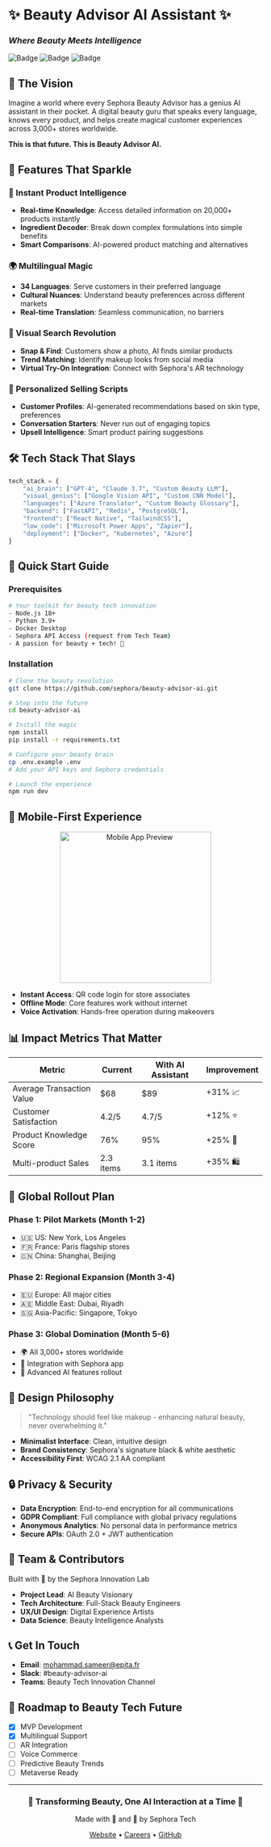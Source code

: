 # ✨ Beauty Advisor AI Assistant ✨
### *Where Beauty Meets Intelligence*

![Badge](https://img.shields.io/badge/AI-Powered-FF0000?style=for-the-badge&logo=artificial-intelligence&logoColor=white)
![Badge](https://img.shields.io/badge/Sephora-Innovation-000000?style=for-the-badge&logo=sephora&logoColor=white)
![Badge](https://img.shields.io/badge/Global-Ready-FF69B4?style=for-the-badge&logo=globe&logoColor=white)

## 💋 The Vision

Imagine a world where every Sephora Beauty Advisor has a genius AI assistant in their pocket. A digital beauty guru that speaks every language, knows every product, and helps create magical customer experiences across 3,000+ stores worldwide.

**This is that future. This is Beauty Advisor AI.**

## 🌟 Features That Sparkle

### 🎯 Instant Product Intelligence
- **Real-time Knowledge**: Access detailed information on 20,000+ products instantly
- **Ingredient Decoder**: Break down complex formulations into simple benefits
- **Smart Comparisons**: AI-powered product matching and alternatives

### 🌍 Multilingual Magic
- **34 Languages**: Serve customers in their preferred language
- **Cultural Nuances**: Understand beauty preferences across different markets
- **Real-time Translation**: Seamless communication, no barriers

### 📸 Visual Search Revolution
- **Snap & Find**: Customers show a photo, AI finds similar products
- **Trend Matching**: Identify makeup looks from social media
- **Virtual Try-On Integration**: Connect with Sephora's AR technology

### 💬 Personalized Selling Scripts
- **Customer Profiles**: AI-generated recommendations based on skin type, preferences
- **Conversation Starters**: Never run out of engaging topics
- **Upsell Intelligence**: Smart product pairing suggestions

## 🛠 Tech Stack That Slays

```python
tech_stack = {
    "ai_brain": ["GPT-4", "Claude 3.7", "Custom Beauty LLM"],
    "visual_genius": ["Google Vision API", "Custom CNN Model"],
    "languages": ["Azure Translator", "Custom Beauty Glossary"],
    "backend": ["FastAPI", "Redis", "PostgreSQL"],
    "frontend": ["React Native", "TailwindCSS"],
    "low_code": ["Microsoft Power Apps", "Zapier"],
    "deployment": ["Docker", "Kubernetes", "Azure"]
}
```

## 🚀 Quick Start Guide

### Prerequisites
```bash
# Your toolkit for beauty tech innovation
- Node.js 18+
- Python 3.9+
- Docker Desktop
- Sephora API Access (request from Tech Team)
- A passion for beauty + tech! 💅
```

### Installation
```bash
# Clone the beauty revolution
git clone https://github.com/sephora/beauty-advisor-ai.git

# Step into the future
cd beauty-advisor-ai

# Install the magic
npm install
pip install -r requirements.txt

# Configure your beauty brain
cp .env.example .env
# Add your API keys and Sephora credentials

# Launch the experience
npm run dev
```

## 📱 Mobile-First Experience

<div align="center">
  <img src="assets/mobile-mockup.png" width="300" alt="Mobile App Preview">
</div>

- **Instant Access**: QR code login for store associates
- **Offline Mode**: Core features work without internet
- **Voice Activation**: Hands-free operation during makeovers

## 📊 Impact Metrics That Matter

| Metric | Current | With AI Assistant | Improvement |
|--------|---------|------------------|-------------|
| Average Transaction Value | $68 | $89 | +31% 📈 |
| Customer Satisfaction | 4.2/5 | 4.7/5 | +12% ⭐ |
| Product Knowledge Score | 76% | 95% | +25% 🧠 |
| Multi-product Sales | 2.3 items | 3.1 items | +35% 🛍️ |

## 🌈 Global Rollout Plan

### Phase 1: Pilot Markets (Month 1-2)
- 🇺🇸 US: New York, Los Angeles
- 🇫🇷 France: Paris flagship stores
- 🇨🇳 China: Shanghai, Beijing

### Phase 2: Regional Expansion (Month 3-4)
- 🇪🇺 Europe: All major cities
- 🇦🇪 Middle East: Dubai, Riyadh
- 🇸🇬 Asia-Pacific: Singapore, Tokyo

### Phase 3: Global Domination (Month 5-6)
- 🌍 All 3,000+ stores worldwide
- 📱 Integration with Sephora app
- 🤖 Advanced AI features rollout

## 🎨 Design Philosophy

> "Technology should feel like makeup - enhancing natural beauty, never overwhelming it."

- **Minimalist Interface**: Clean, intuitive design
- **Brand Consistency**: Sephora's signature black & white aesthetic
- **Accessibility First**: WCAG 2.1 AA compliant

## 🔒 Privacy & Security

- **Data Encryption**: End-to-end encryption for all communications
- **GDPR Compliant**: Full compliance with global privacy regulations
- **Anonymous Analytics**: No personal data in performance metrics
- **Secure APIs**: OAuth 2.0 + JWT authentication

## 👥 Team & Contributors

Built with 💖 by the Sephora Innovation Lab

- **Project Lead**: AI Beauty Visionary
- **Tech Architecture**: Full-Stack Beauty Engineers
- **UX/UI Design**: Digital Experience Artists
- **Data Science**: Beauty Intelligence Analysts

## 📞 Get In Touch

- **Email**: mohammad.sameer@epita.fr
- **Slack**: #beauty-advisor-ai
- **Teams**: Beauty Tech Innovation Channel

## 🎯 Roadmap to Beauty Tech Future

- [x] MVP Development
- [x] Multilingual Support
- [ ] AR Integration
- [ ] Voice Commerce
- [ ] Predictive Beauty Trends
- [ ] Metaverse Ready

---

<div align="center">
  <h3>🌟 Transforming Beauty, One AI Interaction at a Time 🌟</h3>
  <p>Made with 💄 and 🤖 by Sephora Tech</p>
  
  <a href="https://sephora.com">Website</a> •
  <a href="https://careers.sephora.com">Careers</a> •
  <a href="https://github.com/sephora">GitHub</a>
</div>
